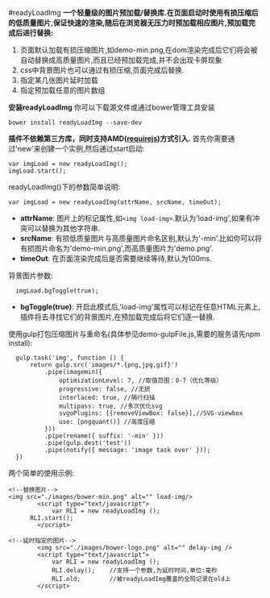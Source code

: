 #readyLoadImg
**一个轻量级的图片预加载/替换库.在页面启动时使用有损压缩后的低质量图片,保证快速的渲染,随后在浏览器无压力时预加载相应图片,预加载完成后进行替换:**  
1. 页面默认加载有损压缩图片,如demo-min.png,在dom渲染完成后它们将会被自动替换成高质量图片,而且已经预加载完成,并不会出现卡屏现象  
2. css中背景图片也可以通过有损压缩,页面完成后替换.  
3. 指定某几张图片延时加载  
4. 指定预加载任意的图片数组    

**安装readyLoadImg**
你可以下载源文件或通过bower管理工具安装
```
bower install readyLoadImg --save-dev
```

**插件不依赖第三方库，同时支持AMD([requirejs](http://apps.bdimg.com/libs/require.js/2.1.9/require.js))方式引入.**
首先你需要通过'new'来创建一个实例,然后通过start启动:
```
var imgLoad = new readyLoadImg();
imgLoad.start();
```

readyLoadImg()下的参数简单说明:
```
var imgLoad = new readyLoadImg(attrName, srcName, timeOut);
```


- **attrName**: 图片上的标记属性,如```<img load-img>```.默认为'load-img',如果有冲突可以替换为其他字符串.
- **srcName**: 有损低质量图片与高质量图片命名区别,默认为'-min'.比如你可以将有损图片命名为'demo-min.png',而高质量图片为'demo.png'.
- **timeOut**: 在页面渲染完成后是否需要继续等待,默认为100ms.

  

背景图片参数:
```
  imgLoad.bgToggle(true);
```


- **bgToggle(true)**: 开启此模式后,'load-img'属性可以标记在任意HTML元素上,插件将去寻找它们的背景图片,在预加载完成后将它们逐一替换.




使用gulp打包压缩图片与重命名(具体参见demo-gulpFile.js,需要的服务请先npm install):
```
  gulp.task('img', function () {
      return gulp.src('images/*.{png,jpg,gif}')
          .pipe(imagemin({
              optimizationLevel: 7, //取值范围：0-7（优化等级）
              progressive: false, //无损
              interlaced: true, //隔行扫描
              multipass: true, //多次优化svg
              svgoPlugins: [{removeViewBox: false}],//SVG-viewbox
              use: [pngquant()] //高度压缩
          }))
          .pipe(rename({ suffix: '-min' }))
          .pipe(gulp.dest('test'))
          .pipe(notify({ message: 'image task over' }));
  })
```

两个简单的使用示例:

```
<!--替换图片-->
<img src="./images/bower-min.png" alt="" load-img/>
		<script type="text/javascript">
			var RLI = new readyLoadImg ();
      RLI.start();
		</script>
```

```
<!--延时指定的图片-->
		<img src="./images/bower-logo.png" alt="" delay-img />
		<script type="text/javascript">
			var RLI = new readyLoadImg ();
      		RLI.delay(); 	//支持一个参数,为延时时间,单位:毫秒
      		RLI.old;		//被readyLoadImg覆盖的全局记录在old上
		</script>
```
